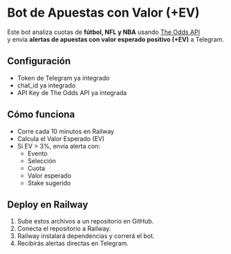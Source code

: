 # Bot de Apuestas con Valor (+EV)

Este bot analiza cuotas de **fútbol, NFL y NBA** usando [The Odds API](https://the-odds-api.com/)  
y envía **alertas de apuestas con valor esperado positivo (+EV)** a Telegram.

## Configuración
- Token de Telegram ya integrado
- chat_id ya integrado
- API Key de The Odds API ya integrada

## Cómo funciona
- Corre cada 10 minutos en Railway
- Calcula el Valor Esperado (EV)
- Si EV > 3%, envía alerta con:
  - Evento
  - Selección
  - Cuota
  - Valor esperado
  - Stake sugerido

## Deploy en Railway
1. Sube estos archivos a un repositorio en GitHub.
2. Conecta el repositorio a Railway.
3. Railway instalará dependencias y correrá el bot.
4. Recibirás alertas directas en Telegram.
